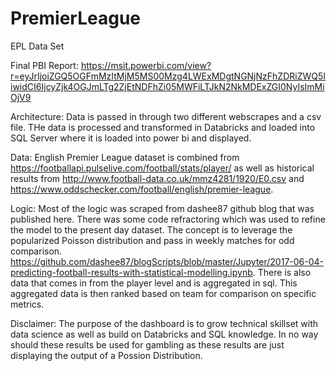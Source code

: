 # PremierLeague
EPL Data Set

Final PBI Report: 
https://msit.powerbi.com/view?r=eyJrIjoiZGQ5OGFmMzItMjM5MS00Mzg4LWExMDgtNGNjNzFhZDRiZWQ5IiwidCI6IjcyZjk4OGJmLTg2ZjEtNDFhZi05MWFiLTJkN2NkMDExZGI0NyIsImMiOjV9

Architecture: 
Data is passed in through two different webscrapes and a csv file. THe data is processed and transformed in Databricks and loaded into SQL Server where it is loaded into power bi and displayed. 

Data: 
English Premier League dataset is combined from https://footballapi.pulselive.com/football/stats/player/ as well as historical results from http://www.football-data.co.uk/mmz4281/1920/E0.csv and https://www.oddschecker.com/football/english/premier-league. 

Logic: 
Most of the logic was scraped from dashee87 github blog that was published here. There was some code refractoring which was used to refine the model to the present day dataset. The concept is to leverage the popularized Poisson distribution and pass in weekly matches for odd comparison. https://github.com/dashee87/blogScripts/blob/master/Jupyter/2017-06-04-predicting-football-results-with-statistical-modelling.ipynb. There is also data that comes in from the player level and is aggregated in sql. This aggregated data is then ranked based on team for comparison on specific metrics. 

Disclaimer: 
The purpose of the dashboard is to grow technical skillset with data science as well as build on Databricks and SQL knowledge. In no way should these results be used for gambling as these results are just displaying the output of a Possion Distribution. 
